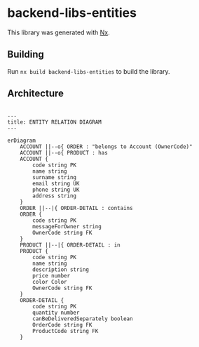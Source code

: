 # backend-libs-entities

This library was generated with [Nx](https://nx.dev).

## Building

Run `nx build backend-libs-entities` to build the library.

## Architecture

```mermaid

---
title: ENTITY RELATION DIAGRAM
---

erDiagram
    ACCOUNT ||--o{ ORDER : "belongs to Account (OwnerCode)"
    ACCOUNT ||--o{ PRODUCT : has
    ACCOUNT {
        code string PK
        name string
        surname string
        email string UK
        phone string UK
        address string
    }
    ORDER ||--|{ ORDER-DETAIL : contains
    ORDER {
        code string PK
        messageForOwner string
        OwnerCode string FK
    }
    PRODUCT ||--|{ ORDER-DETAIL : in
    PRODUCT {
        code string PK
        name string
        description string
        price number
        color Color
        OwnerCode string FK
    }
    ORDER-DETAIL {
        code string PK
        quantity number
        canBeDeliveredSeparately boolean
        OrderCode string FK
        ProductCode string FK
    }


```
